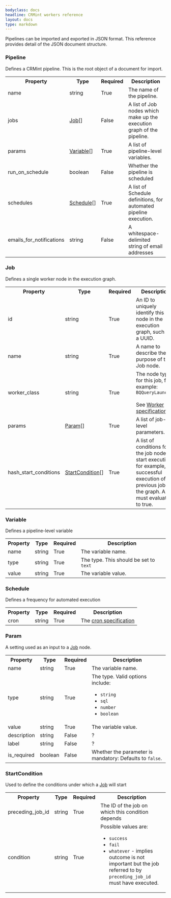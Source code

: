 ```yaml
---
bodyclass: docs
headline: CRMint workers reference
layout: docs
type: markdown
---
```



Pipelines can be imported and exported in JSON format. This reference provides detail of the JSON document structure.

### Pipeline

Defines a CRMint pipeline. This is the root object of a document for import.

<table>
  <tr>
   <th><strong>Property</strong>
   </th>
   <th><strong>Type</strong>
   </th>
   <th><strong>Required</strong>
   </th>
   <th><strong>Description</strong>
   </th>
  </tr>
  <tr>
   <td>name
   </td>
   <td>string
   </td>
   <td>True
   </td>
   <td>The name of the pipeline.
   </td>
  </tr>
  <tr>
   <td>jobs
   </td>
   <td>
    <a href="#job">Job</a>[]
   </td>
   <td>False
   </td>
   <td>A list of Job nodes which make up the execution graph of the pipeline.
   </td>
  </tr>
  <tr>
   <td>params
   </td>
   <td>
    <a href="#variable">Variable</a>[]
   </td>
   <td>True
   </td>
   <td>A list of pipeline-level variables.
   </td>
  </tr>
  <tr>
   <td>run_on_schedule
   </td>
   <td>boolean
   </td>
   <td>False
   </td>
   <td>Whether the pipeline is scheduled
   </td>
  </tr>
  <tr>
   <td>schedules
   </td>
   <td>
    <a href="#schedule">Schedule</a>[]
   </td>
   <td>True
   </td>
   <td>A list of Schedule definitions, for automated pipeline execution.
   </td>
  </tr>
  <tr>
   <td>emails_for_notifications
   </td>
   <td>string
   </td>
   <td>False
   </td>
   <td>A whitespace-delimited string of email addresses
   </td>
  </tr>
</table>


### Job

Defines a single worker node in the execution graph.


<table>
  <tr>
   <th><strong>Property</strong>
   </th>
   <th><strong>Type</strong>
   </th>
   <th><strong>Required</strong>
   </th>
   <th><strong>Description</strong>
   </th>
  </tr>
  <tr>
   <td>id
   </td>
   <td>string
   </td>
   <td>True
   </td>
   <td>An ID to uniquely identify this node in the execution graph, such as a UUID.
   </td>
  </tr>
  <tr>
   <td>name
   </td>
   <td>string
   </td>
   <td>True
   </td>
   <td>A name to describe the purpose of this Job node.
   </td>
  </tr>
  <tr>
   <td>worker_class
   </td>
   <td>string
   </td>
   <td>True
   </td>
   <td>The node type for this job, for example: <code>BQQueryLauncher</code>
    <br/><br/>
    See <a href="worker_spec.html">Worker specification</a>
   </td>
  </tr>
  <tr>
   <td>params
   </td>
   <td>
    <a href="#param">Param</a>[]
   </td>
   <td>True
   </td>
   <td>A list of job-level parameters.
   </td>
  </tr>
  <tr>
   <td>hash_start_conditions
   </td>
   <td>
    <a href="#startcondition">StartCondition</a>[]
   </td>
   <td>True
   </td>
   <td>A list of conditions for the job node to start execution, for example, successful execution of previous jobs in the graph. All must evaluate to true.
   </td>
  </tr>
</table>



### Variable

Defines a pipeline-level variable


<table>
  <tr>
   <th><strong>Property</strong>
   </th>
   <th><strong>Type</strong>
   </th>
   <th><strong>Required</strong>
   </th>
   <th><strong>Description</strong>
   </th>
  </tr>
  <tr>
   <td>name
   </td>
   <td>string
   </td>
   <td>True
   </td>
   <td>The variable name.
   </td>
  </tr>
  <tr>
   <td>type
   </td>
   <td>string
   </td>
   <td>True
   </td>
   <td>The type. This should be set to <code>text</code>
   </td>
  </tr>
  <tr>
   <td>value
   </td>
   <td>string
   </td>
   <td>True
   </td>
   <td>The variable value.
   </td>
  </tr>
</table>



### Schedule

Defines a frequency for automated execution


<table>
  <tr>
   <th><strong>Property</strong>
   </th>
   <th><strong>Type</strong>
   </th>
   <th><strong>Required</strong>
   </th>
   <th><strong>Description</strong>
   </th>
  </tr>
  <tr>
   <td>cron
   </td>
   <td>string
   </td>
   <td>True
   </td>
   <td>The <a href="https://crontab.guru/">cron specification</a>
   </td>
  </tr>
</table>



### Param

A setting used as an input to a [Job](#job) node.


<table>
  <tr>
   <th><strong>Property</strong>
   </th>
   <th><strong>Type</strong>
   </th>
   <th><strong>Required</strong>
   </th>
   <th><strong>Description</strong>
   </th>
  </tr>
  <tr>
   <td>name
   </td>
   <td>string
   </td>
   <td>True
   </td>
   <td>The variable name.
   </td>
  </tr>
  <tr>
   <td>type
   </td>
   <td>string
   </td>
   <td>True
   </td>
   <td>The type. Valid options include:<ul>

<li><code>string</code></li>
<li><code>sql</code></li>
<li><code>number</code></li>
<li><code>boolean</code></li></ul>

   </td>
  </tr>
  <tr>
   <td>value
   </td>
   <td>string
   </td>
   <td>True
   </td>
   <td>The variable value.
   </td>
  </tr>
  <tr>
   <td>description
   </td>
   <td>string
   </td>
   <td>False
   </td>
   <td>?
   </td>
  </tr>
  <tr>
   <td>label
   </td>
   <td>string
   </td>
   <td>False
   </td>
   <td>?
   </td>
  </tr>
  <tr>
   <td>is_required
   </td>
   <td>boolean
   </td>
   <td>False
   </td>
   <td>Whether the parameter is mandatory: Defaults to <code>false</code>.
   </td>
  </tr>
</table>



### StartCondition

Used to define the conditions under which a [Job](#job) will start


<table>
  <tr>
   <th><strong>Property</strong>
   </th>
   <th><strong>Type</strong>
   </th>
   <th><strong>Required</strong>
   </th>
   <th><strong>Description</strong>
   </th>
  </tr>
  <tr>
   <td>preceding_job_id
   </td>
   <td>string
   </td>
   <td>True
   </td>
   <td>The ID of the job on which this condition depends
   </td>
  </tr>
  <tr>
   <td>condition
   </td>
   <td>string
   </td>
   <td>True
   </td>
   <td>Possible values are:<ul>

<li><code>success</code></li>
<li><code>fail</code></li>
<li><code>whatever</code> - implies outcome is not important but the job referred to by <code>preceding_job_id</code> must have executed.</li></ul>

   </td>
  </tr>
</table>


